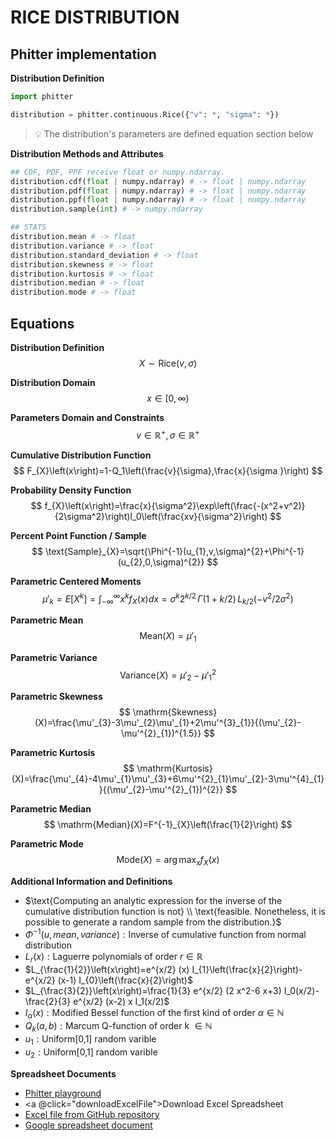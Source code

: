 # RICE DISTRIBUTION

## Phitter implementation

**Distribution Definition**

```python
import phitter

distribution = phitter.continuous.Rice({"v": *, "sigma": *})
```

> 💡 The distribution's parameters are defined equation section below

**Distribution Methods and Attributes**

```python
## CDF, PDF, PPF receive float or numpy.ndarray.
distribution.cdf(float | numpy.ndarray) # -> float | numpy.ndarray
distribution.pdf(float | numpy.ndarray) # -> float | numpy.ndarray
distribution.ppf(float | numpy.ndarray) # -> float | numpy.ndarray
distribution.sample(int) # -> numpy.ndarray

## STATS
distribution.mean # -> float
distribution.variance # -> float
distribution.standard_deviation # -> float
distribution.skewness # -> float
distribution.kurtosis # -> float
distribution.median # -> float
distribution.mode # -> float
```

## Equations

**Distribution Definition**
$$ X\sim\mathrm{Rice}\left(v,\sigma\right) $$

**Distribution Domain**
$$ x\in [0,\infty) $$

**Parameters Domain and Constraints**
$$ v\in\mathbb{R}^{+}, \sigma\in\mathbb{R}^{+} $$

**Cumulative Distribution Function**
$$ F_{X}\left(x\right)=1-Q_1\left(\frac{v}{\sigma},\frac{x}{\sigma }\right) $$

**Probability Density Function**
$$ f_{X}\left(x\right)=\frac{x}{\sigma^2}\exp\left(\frac{-(x^2+v^2)}{2\sigma^2}\right)I_0\left(\frac{xv}{\sigma^2}\right) $$

**Percent Point Function / Sample**
$$ \text{Sample}_{X}=\sqrt{\Phi^{-1}(u_{1},v,\sigma)^{2}+\Phi^{-1}(u_{2},0,\sigma)^{2}} $$

**Parametric Centered Moments**
$$ \mu'_{k}=E[X^k]=\int_{-\infty }^{\infty }x^{k}f_{X}\left(x\right)dx=\sigma^k2^{k/2}\,\Gamma(1+k/2)\,L_{k/2}(-v^2/2\sigma^2) $$

**Parametric Mean**
$$ \mathrm{Mean}(X)=\mu'_{1} $$

**Parametric Variance**
$$ \mathrm{Variance}(X)=\mu'_{2}-\mu'^{2}_{1} $$

**Parametric Skewness**
$$ \mathrm{Skewness}(X)=\frac{\mu'_{3}-3\mu'_{2}\mu'_{1}+2\mu'^{3}_{1}}{(\mu'_{2}-\mu'^{2}_{1})^{1.5}} $$

**Parametric Kurtosis**
$$ \mathrm{Kurtosis}(X)=\frac{\mu'_{4}-4\mu'_{1}\mu'_{3}+6\mu'^{2}_{1}\mu'_{2}-3\mu'^{4}_{1}}{(\mu'_{2}-\mu'^{2}_{1})^{2}} $$

**Parametric Median**
$$ \mathrm{Median}(X)=F^{-1}_{X}\left(\frac{1}{2}\right) $$

**Parametric Mode**
$$ \mathrm{Mode}(X)=\arg\max_{x}f_{X}\left(x\right) $$

**Additional Information and Definitions**
- $\text{Computing an analytic expression for the inverse of the cumulative distribution function is not} \\ \text{feasible. Nonetheless, it is possible to generate a random sample from the distribution.}$
- $\Phi^{-1}\left(u,mean,variance\right):\text{Inverse of cumulative function from normal distribution}$
- $L_{r}\left(x\right): \text{Laguerre polynomials of order }r\in\mathbb{R}$
- $L_{\frac{1}{2}}\left(x\right)=e^{x/2} (x) I_{1}\left(\frac{x}{2}\right)-e^{x/2} (x-1) I_{0}\left(\frac{x}{2}\right)$
- $L_{\frac{3}{2}}\left(x\right)=\frac{1}{3} e^{x/2} (2 x^2-6 x+3) I_0(x/2)-\frac{2}{3} e^{x/2} (x-2) x I_1(x/2)$
- $I_{\alpha}\left(x\right): \text{Modified Bessel function of the first kind of order }\alpha\in\mathbb{N}$
- $Q_{k}(a,b): \text{Marcum Q-function of order k }\in\mathbb{N}$
- $u_{1}:\text{Uniform[0,1] random varible}$
- $u_{2}:\text{Uniform[0,1] random varible}$

**Spreadsheet Documents**

-   [Phitter playground](https://phitter.io/distributions/continuous/rice)
-   <a @click="downloadExcelFile">Download Excel Spreadsheet</a>
-   [Excel file from GitHub repository](https://github.com/phitter-core/phitter-files/blob/main/continuous/rice.xlsx)
-   [Google spreadsheet document](https://docs.google.com/spreadsheets/d/1hGVFWbF0w7D0l54t_p0vUId0rO2s61BRdrgslDYTnWc)

<script setup>
const downloadExcelFile = function() {
    const fileId = "rice";
    const url = `https://raw.githubusercontent.com/phitter-core/phitter-files/main/continuous/${fileId}.xlsx`;
    const link = document.createElement("a");
    link.href = url;
    link.setAttribute("download", `${fileId}.xlsx`);
    document.body.appendChild(link);
    link.click();
    document.body.removeChild(link);
};
</script>

<style module>
a {
  cursor: pointer;
}
</style>

    